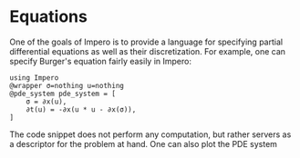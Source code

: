 # Equations

One of the goals of Impero is to provide a language for specifying partial
differential equations as well as their discretization. For example, one can 
specify Burger's equation fairly easily in Impero:

```example equations
using Impero
@wrapper σ=nothing u=nothing
@pde_system pde_system = [
    σ = ∂x(u),
    ∂t(u) = -∂x(u * u - ∂x(σ)),
]
```
The code snippet does not perform any computation, but rather servers as a 
descriptor for the problem at hand. One can also plot the PDE system

